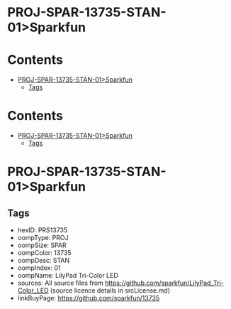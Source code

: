 
PROJ-SPAR-13735-STAN-01>Sparkfun
================================

Contents
========

* [PROJ-SPAR-13735-STAN-01>Sparkfun](#proj-spar-13735-stan-01sparkfun)
	* [Tags](#tags)

Contents
========

* [PROJ-SPAR-13735-STAN-01>Sparkfun](#proj-spar-13735-stan-01sparkfun)
	* [Tags](#tags)

# PROJ-SPAR-13735-STAN-01>Sparkfun

## Tags

- hexID: PRS13735
- oompType: PROJ
- oompSize: SPAR
- oompColor: 13735
- oompDesc: STAN
- oompIndex: 01
- oompName: LilyPad Tri-Color LED
- sources: All source files from https://github.com/sparkfun/LilyPad_Tri-Color_LED (source licence details in srcLicense.md)
- linkBuyPage: https://github.com/sparkfun/13735
